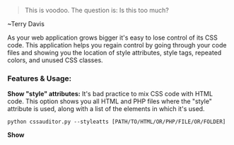 
>This is voodoo. The question is: Is this too much?

~Terry Davis

As your web application grows bigger it's easy to lose control of its CSS code. This application helps you regain control by going through your code files and showing you the location of style attributes, style tags, repeated colors, and unused CSS classes.

### Features & Usage:

**Show "style" attributes:** It's bad practice to mix CSS code with HTML code. This option shows you all HTML and PHP files where the "style" attribute is used, along with a list of the elements in which it's used.
```
python cssauditor.py --styleatts [PATH/TO/HTML/OR/PHP/FILE/OR/FOLDER]
```

**Show <style> tags:** Using style tags isn't as problematic as using style attributes, but you still need at least to keep track of CSS code defined that way. This option shows you all HTML and PHP files in which the style tag is used.
```
python cssauditor.py --styletags [PATH/TO/HTML/OR/PHP/FILE/OR/FOLDER]
```

**Show repeated colors:** CSS colors which are repeatedly used should be placed inside variables. This option shows you repeated colors and their occurence frequency. There's support for all major color models, including keywords, hexadecimal, RGB, HSL, HWB, LCH, and Lab.  
```
python cssauditor.py --colors [PATH/TO/CSS/FILE/OR/FOLDER]
```

**Show unused classes:** A common problem is that classes defined in CSS files sometimes end up being unused in HTML/PHP files. This option shows you the paths of CSS files that contain unused classes, along with the names of those classes.
```
python cssauditor.py --unused [PATH/TO/CSS/FILE/OR/FOLDER] [PATH/TO/HTML/OR/PHP/FILE/OR/FOLDER]
```

### Notes:

1- HTML/PHP folders are searched recursively. CSS folders are NOT searched recursively.

2- Don't forget to put the path in double quotes if it contains spaces.

### Status:

This Python application, while useful, is meant as a prototype for an application which I will write in C. The reason is that Python is relatively slow, and performance is crucial in an application of this type.

As a result, I haven't put as much effort as I could have into testing, refactoring, and optimization. And I also don't plan to add more features. 
